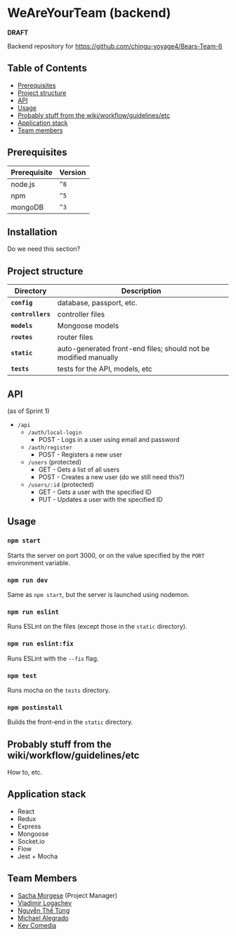 # WeAreYourTeam (backend)

**DRAFT**

Backend repository for https://github.com/chingu-voyage4/Bears-Team-6

## Table of Contents

* [Prerequisites](#prerequisites)
* [Project structure](#project-structure)
* [API](#api)
* [Usage](#usage)
* [Probably stuff from the wiki/workflow/guidelines/etc](#probably-stuff-from-the-wikiworkflowguidelinesetc)
* [Application stack](#application-stack)
* [Team members](#team-members)

## Prerequisites

| Prerequisite | Version |
| ------------ | ------- |
| node.js      | `^8`    |
| npm          | `^5`    |
| mongoDB      | `^3`    |

## Installation

Do we need this section?

## Project structure

| Directory         | Description                                                     |
| ----------------- | --------------------------------------------------------------- |
| **`config`**      | database, passport, etc.                                        |
| **`controllers`** | controller files                                                |
| **`models`**      | Mongoose models                                                 |
| **`routes`**      | router files                                                    |
| **`static`**      | auto-generated front-end files; should not be modified manually |
| **`tests`**       | tests for the API, models, etc                                  |

## API

(as of Sprint 1)

* `/api`
  * `/auth/local-login`
    * POST - Logs in a user using email and password
  * `/auth/register`
    * POST - Registers a new user
  * `/users` (protected)
    * GET - Gets a list of all users
    * POST - Creates a new user (do we still need this?)
  * `/users/:id` (protected)
    * GET - Gets a user with the specified ID
    * PUT - Updates a user with the specified ID

## Usage

### `npm start`

Starts the server on port 3000, or on the value specified by the `PORT` environment variable.

### `npm run dev`

Same as `npm start`, but the server is launched using nodemon.

### `npm run eslint`

Runs ESLint on the files (except those in the `static` directory).

### `npm run eslint:fix`

Runs ESLint with the `--fix` flag.

### `npm test`

Runs mocha on the `tests` directory.

### `npm postinstall`

Builds the front-end in the `static` directory.

## Probably stuff from the wiki/workflow/guidelines/etc

How to, etc.

## Application stack

* React
* Redux
* Express
* Mongoose
* Socket.io
* Flow
* Jest + Mocha

## Team Members

* [Sacha Morgese](https://github.com/TheOmegaBlack) (Project Manager)
* [Vladimir Logachev](https://github.com/VladimirLogachev)
* [Nguyễn Thế Tùng](https://github.com/tungnt-580)
* [Michael Alegrado](https://github.com/mikeale03)
* [Kev Comedia](https://github.com/kevcomedia)
